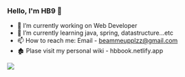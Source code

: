 ### Hello, I'm HB9 👋

- 🔭 I’m currently working on Web Developer
- 🌱 I’m currently learning java, spring, datastructure...etc
- 📫 How to reach me: Email - beammeupplzz@gmail.com
- 🏚 Plase visit my personal wiki - hbbook.netlify.app
<!-- - 😄 Pronouns: She/Her
- ⚡ Fun fact: ...
- 👯 I’m looking to collaborate on ... 
- 🤔 I’m looking for help with ...
- 💬 Ask me about ... -->

<!-- <a href="github.com/hanbyul9">
<img align="center" src="https://github-readme-stats.vercel.app/api/top-langs/?username=hanbyul9&&show_icons=true&theme=light&line-height=27"></a> -->
<a href="github.com/hanbyul9">
<img align="center" src="https://github-readme-stats.vercel.app/api?username=hanbyul9&&show_icons=true&theme=light&hide_langs_below=1"></a>

<div align="center">
